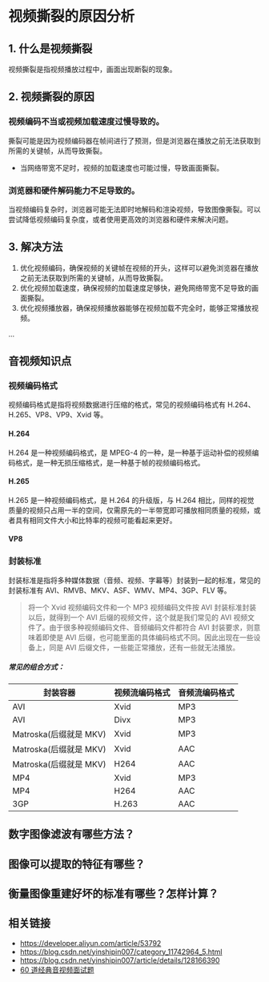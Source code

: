 # 视频撕裂的原因分析

## 1. 什么是视频撕裂

视频撕裂是指视频播放过程中，画面出现断裂的现象。

## 2. 视频撕裂的原因

### 视频编码不当或视频加载速度过慢导致的。

撕裂可能是因为视频编码器在帧间进行了预测，但是浏览器在播放之前无法获取到所需的关键帧，从而导致撕裂。

- 当网络带宽不足时，视频的加载速度也可能过慢，导致画面撕裂。

### 浏览器和硬件解码能力不足导致的。

当视频编码复杂时，浏览器可能无法即时地解码和渲染视频，导致图像撕裂。可以尝试降低视频编码复杂度，或者使用更高效的浏览器和硬件来解决问题。

## 3. 解决方法

1. 优化视频编码，确保视频的关键帧在视频的开头，这样可以避免浏览器在播放之前无法获取到所需的关键帧，从而导致撕裂。
2. 优化视频加载速度，确保视频的加载速度足够快，避免网络带宽不足导致的画面撕裂。
3. 优化视频播放器，确保视频播放器能够在视频加载不完全时，能够正常播放视频。

...

## 音视频知识点

### 视频编码格式

视频编码格式是指将视频数据进行压缩的格式，常见的视频编码格式有 H.264、H.265、VP8、VP9、Xvid 等。

#### H.264

H.264 是一种视频编码格式，是 MPEG-4 的一种，是一种基于运动补偿的视频编码格式，是一种无损压缩格式，是一种基于帧的视频编码格式。

#### H.265

H.265 是一种视频编码格式，是 H.264 的升级版，与 H.264 相比，同样的视觉质量的视频只占用一半的空间，仅需原先的一半带宽即可播放相同质量的视频，或者具有相同文件大小和比特率的视频可能看起来更好。

#### VP8

### 封装标准

封装标准是指将多种媒体数据（音频、视频、字幕等）封装到一起的标准，常见的封装标准有 AVI、RMVB、MKV、ASF、WMV、MP4、3GP、FLV 等。

> 将一个 Xvid 视频编码文件和一个 MP3 视频编码文件按 AVI 封装标准封装以后，就得到一个 AVI 后缀的视频文件，这个就是我们常见的 AVI 视频文件了。由于很多种视频编码文件、音频编码文件都符合 AVI 封装要求，则意味着即使是 AVI 后缀，也可能里面的具体编码格式不同。因此出现在一些设备上，同是 AVI 后缀文件，一些能正常播放，还有一些就无法播放。

##### 常见的组合方式：

| 封装容器               | 视频流编码格式 | 音频流编码格式 |
| ---------------------- | -------------- | -------------- |
| AVI                    | Xvid           | MP3            |
| AVI                    | Divx           | MP3            |
| Matroska(后缀就是 MKV) | Xvid           | MP3            |
| Matroska(后缀就是 MKV) | Xvid           | AAC            |
| Matroska(后缀就是 MKV) | H264           | AAC            |
| MP4                    | Xvid           | MP3            |
| MP4                    | H264           | AAC            |
| 3GP                    | H.263          | AAC            |

## 数字图像滤波有哪些方法？

## 图像可以提取的特征有哪些？

## 衡量图像重建好坏的标准有哪些？怎样计算？

## 相关链接

- https://developer.aliyun.com/article/53792
- https://blog.csdn.net/yinshipin007/category_11742964_5.html
- https://blog.csdn.net/yinshipin007/article/details/128166390
- [60 道经典音视频面试题](https://blog.csdn.net/River_ly/article/details/126977738)
